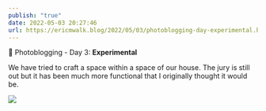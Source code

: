 ```yaml
---
publish: "true"
date: 2022-05-03 20:27:46
url: https://ericmwalk.blog/2022/05/03/photoblogging-day-experimental.html
---
```

📸 Photoblogging - Day 3: **Experimental**

We have tried to craft a space within a space of our house. The jury is still out but it has been much more functional that I originally thought it would be.

![](https://ericmwalk.blog/uploads/2022/38aa0c48ed.jpg)